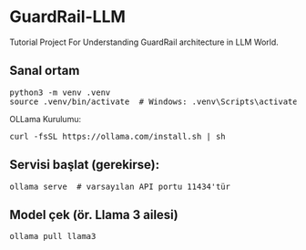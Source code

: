 # GuardRail-LLM
Tutorial Project For Understanding GuardRail architecture in LLM World. 


## Sanal ortam
<pre>
python3 -m venv .venv
source .venv/bin/activate  # Windows: .venv\Scripts\activate
</pre>

OLLama Kurulumu:
<pre lang="bash">
curl -fsSL https://ollama.com/install.sh | sh
</pre>

## Servisi başlat (gerekirse):

<pre>
ollama serve  # varsayılan API portu 11434'tür
</pre>

## Model çek (ör. Llama 3 ailesi)
<pre>
ollama pull llama3
</pre>

